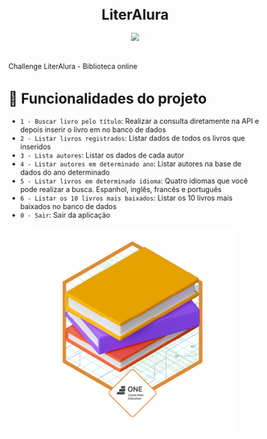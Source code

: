 <h1 align="center"> LiterAlura </h1>

<p align="center">
<img loading="lazy" src="http://img.shields.io/static/v1?label=STATUS&message=%20FINALIZAO&color=red&style=for-the-badge"/>
</p>

# 
Challenge LiterAlura - Biblioteca online


# :hammer: Funcionalidades do projeto

- `1 - Buscar livro pelo título`: Realizar a consulta diretamente na API e depois inserir o livro em no banco de dados
- `2 - Listar livros registrados`: Listar dados de todos os livros que inseridos
- `3 - Lista autores`: Listar os dados de cada autor
- `4 - Listar autores em determinado ano`: Listar autores na base de dados do ano determinado
- `5 - Listar livros em determinado idioma`: Quatro idiomas que você pode realizar a busca. Espanhol, inglês, francês e português
- `6 - Listar os 10 livros mais baixados`: Listar os 10 livros mais baixados no banco de dados
- `0 - Sair`: Sair da aplicação

<p align="center">
<img src="https://github.com/MarciaAlura/LiterAlura/blob/master/badge%20literalura.png"/>
</p>
